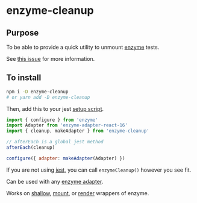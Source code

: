 # enzyme-cleanup

## Purpose
To be able to provide a quick utility to unmount [enzyme](https://airbnb.io/enzyme/) tests.

See [this issue](https://github.com/airbnb/enzyme/issues/911) for more information.

## To install

```bash
npm i -D enzyme-cleanup
# or yarn add -D enzyme-cleanup
```

Then, add this to your jest [setup script](https://jestjs.io/docs/en/configuration.html#setupfilesafterenv-array).

```js
import { configure } from 'enzyme'
import Adapter from 'enzyme-adapter-react-16'
import { cleanup, makeAdapter } from 'enzyme-cleanup'

// afterEach is a global jest method
afterEach(cleanup)

configure({ adapter: makeAdapter(Adapter) })
```

If you are not using [jest](https://jestjs.io/), you can call `enzymeCleanup()` however you see fit.

Can be used with any [enzyme adapter](https://airbnb.io/enzyme/docs/installation/#working-with-react-16).

Works on [shallow](https://airbnb.io/enzyme/docs/api/shallow.html), [mount](https://airbnb.io/enzyme/docs/api/mount.html), or [render](https://airbnb.io/enzyme/docs/api/render.html) wrappers of enzyme.
